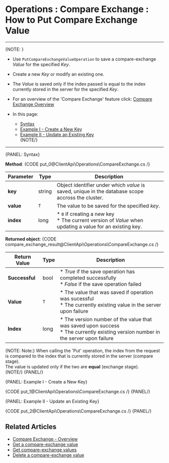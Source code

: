 ﻿# Operations : Compare Exchange : How to Put Compare Exchange Value

---

{NOTE: }

* Use `PutCompareExchangeValueOperation` to save a compare-exchange _Value_ for the specified _Key_.  

* Create a new _Key_ or modify an existing one.  

* The _Value_ is saved only if the index passed is equal to the index currently stored in the server for the specified _Key_.  

* For an overview of the 'Compare Exchange' feature click: [Compare Exchange Overview](../../../server/clustering/compare-exchange)  

* In this page:  
  * [Syntax](../../../client-api/operations/compare-exchange/put-compare-exchange-value#syntax)  
  * [Example I - Create a New Key](../../../client-api/operations/compare-exchange/put-compare-exchange-value#example-i---create-a-new-key)  
  * [Example II - Update an Existing Key](../../../client-api/operations/compare-exchange/put-compare-exchange-value#example-ii---update-an-existing-key)  
{NOTE/}

---

{PANEL: Syntax}

**Method**:
{CODE put_0@ClientApi\Operations\CompareExchange.cs /}

| Parameter | Type | Description |
| ----------| ---- |------------ |
| **key** | string | Object identifier under which _value_ is saved, unique in the database scope accross the cluster. |
| **value** | `T` | The value to be saved for the specified _key_. |
| **index** | long |  * `0` if creating a new key<br/>* The current version of _Value_ when updating a value for an existing key. |

**Returned object**:
{CODE compare_exchange_result@ClientApi\Operations\CompareExchange.cs /}

| Return Value | Type | Description |
| ------------ | - | - |
| **Successful** | bool | * _True_ if the save operation has completed successfully<br/>* _False_ if the save operation failed |
| **Value** | `T` | * The value that was saved if operation was sucessful<br/>* The currently existing value in the server upon failure |
| **Index** | long | * The version number of the value that was saved upon success<br/>* The currently existing version number in the server upon failure |

{NOTE: Note:}
When calling the 'Put' operation, the index from the request is compared to the index that is currently stored in the server (compare stage).  
The value is updated only if the two are **equal** (exchange stage).  
{NOTE/}
{PANEL/}

{PANEL: Example I - Create a New Key}

{CODE put_1@ClientApi\Operations\CompareExchange.cs /}
{PANEL/}

{PANEL: Example II - Update an Existing Key}

{CODE put_2@ClientApi\Operations\CompareExchange.cs /}
{PANEL/}

## Related Articles

- [Compare Exchange - Overview](../../../server/clustering/compare-exchange)
- [Get a compare-exchange value](../../../client-api/operations/compare-exchange/get-compare-exchange-value)
- [Get compare-exchange values](../../../client-api/operations/compare-exchange/get-compare-exchange-values)
- [Delete a compare-exchange value](../../../client-api/operations/compare-exchange/delete-compare-exchange-value)
